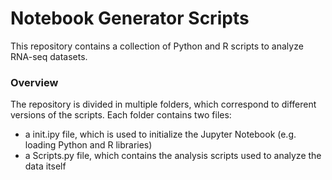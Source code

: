 # Notebook Generator Scripts
This repository contains a collection of Python and R scripts to analyze RNA-seq datasets.

### Overview
The repository is divided in multiple folders, which correspond to different versions of the scripts.  Each folder contains two files:
* a init.ipy file, which is used to initialize the Jupyter Notebook (e.g. loading Python and R libraries)
* a Scripts.py file, which contains the analysis scripts used to analyze the data itself